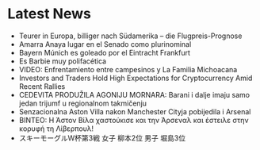 # Latest News
-  Teurer in Europa, billiger nach Südamerika – die Flugpreis-Prognose
-  Amarra Anaya lugar en el Senado como plurinominal
-  Bayern Múnich es goleado por el Eintracht Frankfurt
-  Es Barbie muy polifacética
-  VIDEO: Enfrentamiento entre campesinos y La Familia Michoacana
-  Investors and Traders Hold High Expectations for Cryptocurrency Amid Recent Rallies
-  CEDEVITA PRODUŽILA AGONIJU MORNARA: Barani i dalje imaju samo jedan trijumf u regionalnom takmičenju
-  Senzacionalna Aston Villa nakon Manchester Cityja pobijedila i Arsenal
-  ΒΙΝΤΕΟ: Η Άστον Βίλα χαστούκισε και την Άρσεναλ και έστειλε στην κορυφή τη Λίβερπουλ!
-  スキーモーグルW杯第3戦 女子 柳本2位 男子 堀島3位
